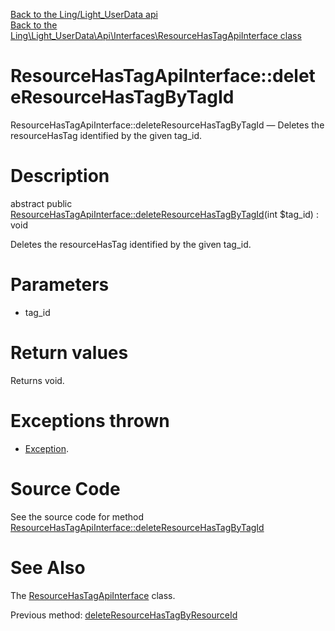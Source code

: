 [Back to the Ling/Light_UserData api](https://github.com/lingtalfi/Light_UserData/blob/master/doc/api/Ling/Light_UserData.md)<br>
[Back to the Ling\Light_UserData\Api\Interfaces\ResourceHasTagApiInterface class](https://github.com/lingtalfi/Light_UserData/blob/master/doc/api/Ling/Light_UserData/Api/Interfaces/ResourceHasTagApiInterface.md)


ResourceHasTagApiInterface::deleteResourceHasTagByTagId
================



ResourceHasTagApiInterface::deleteResourceHasTagByTagId — Deletes the resourceHasTag identified by the given tag_id.




Description
================


abstract public [ResourceHasTagApiInterface::deleteResourceHasTagByTagId](https://github.com/lingtalfi/Light_UserData/blob/master/doc/api/Ling/Light_UserData/Api/Interfaces/ResourceHasTagApiInterface/deleteResourceHasTagByTagId.md)(int $tag_id) : void




Deletes the resourceHasTag identified by the given tag_id.




Parameters
================


- tag_id

    


Return values
================

Returns void.


Exceptions thrown
================

- [Exception](http://php.net/manual/en/class.exception.php).&nbsp;







Source Code
===========
See the source code for method [ResourceHasTagApiInterface::deleteResourceHasTagByTagId](https://github.com/lingtalfi/Light_UserData/blob/master/Api/Interfaces/ResourceHasTagApiInterface.php#L129-L129)


See Also
================

The [ResourceHasTagApiInterface](https://github.com/lingtalfi/Light_UserData/blob/master/doc/api/Ling/Light_UserData/Api/Interfaces/ResourceHasTagApiInterface.md) class.

Previous method: [deleteResourceHasTagByResourceId](https://github.com/lingtalfi/Light_UserData/blob/master/doc/api/Ling/Light_UserData/Api/Interfaces/ResourceHasTagApiInterface/deleteResourceHasTagByResourceId.md)<br>

